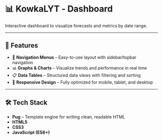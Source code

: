 # 📊 KowkaLYT ‑ Dashboard

Interactive dashboard to visualize forecasts and metrics by date range.

---

## 🚀 Features

- 🧭 **Navigation Menus** – Easy-to-use layout with sidebar/topbar navigation
- 📊 **Graphs & Charts** – Visualize trends and performance in real time
- 📋 **Data Tables** – Structured data views with filtering and sorting
- 📱 **Responsive Design** – Fully optimized for mobile, tablet, and desktop

---

## 🛠 Tech Stack

- **Pug** – Template engine for writing clean, readable HTML
- **HTML5**
- **CSS3**
- **JavaScript (ES6+)**
